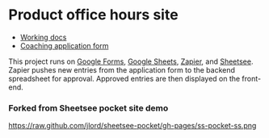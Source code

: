 # Product office hours site
- [Working docs](https://docs.google.com/document/d/1TEWIiKhPRzgHNqNiMhTy9Z3gq5EBZSx33gXp5hc8yGU/edit#heading=h.wnu0qvfsz350)
- [Coaching application form](https://forms.gle/UpfMnaJKziu2gZmN9)

This project runs on [Google Forms](https://forms.google.com), [Google Sheets](https://sheets.google.com), [Zapier](https://zapier.com), and [Sheetsee](http://sheetsee.js). Zapier pushes new entries from the application form to the backend spreadsheet for approval. Approved entries are then displayed on the front-end. 

### Forked from Sheetsee pocket site demo
https://raw.github.com/jlord/sheetsee-pocket/gh-pages/ss-pocket-ss.png

